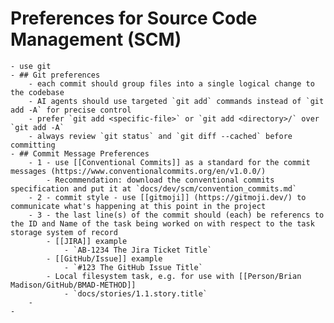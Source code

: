 # Preferences for Source Code Management (SCM)
	- use git
	- ## Git preferences
		- each commit should group files into a single logical change to the codebase
		- AI agents should use targeted `git add` commands instead of `git add -A` for precise control
		- prefer `git add <specific-file>` or `git add <directory>/` over `git add -A`
		- always review `git status` and `git diff --cached` before committing
	- ## Commit Message Preferences
		- 1 - use [[Conventional Commits]] as a standard for the commit messages (https://www.conventionalcommits.org/en/v1.0.0/)
			- Recommendation: download the conventional commits specification and put it at `docs/dev/scm/convention_commits.md`
		- 2 - commit style - use [[gitmoji]] (https://gitmoji.dev/) to communicate what's happening at this point in the project
		- 3 - the last line(s) of the commit should (each) be referencs to the ID and Name of the task being worked on with respect to the task storage system of record
			- [[JIRA]] example
				- `AB-1234 The Jira Ticket Title`
			- [[GitHub/Issue]] example
				- `#123 The GitHub Issue Title`
			- Local filesystem task, e.g. for use with [[Person/Brian Madison/GitHub/BMAD-METHOD]]
				- `docs/stories/1.1.story.title`
		-
	-